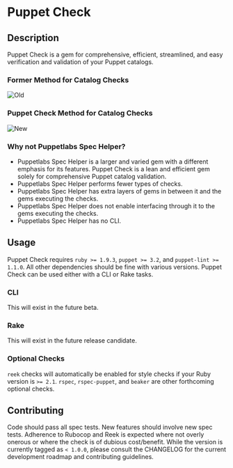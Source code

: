 # Puppet Check

## Description
Puppet Check is a gem for comprehensive, efficient, streamlined, and easy verification and validation of your Puppet catalogs.

### Former Method for Catalog Checks
![Old](https://raw.githubusercontent.com/mschuchard/puppet-check/master/images/puppetcheck_old.png)

### Puppet Check Method for Catalog Checks
![New](https://raw.githubusercontent.com/mschuchard/puppet-check/master/images/puppetcheck_new.png)

### Why not Puppetlabs Spec Helper?
- Puppetlabs Spec Helper is a larger and varied gem with a different emphasis for its features.  Puppet Check is a lean and efficient gem solely for comprehensive Puppet catalog validation.
- Puppetlabs Spec Helper performs fewer types of checks.
- Puppetlabs Spec Helper has extra layers of gems in between it and the gems executing the checks.
- Puppetlabs Spec Helper does not enable interfacing through it to the gems executing the checks.
- Puppetlabs Spec Helper has no CLI.

## Usage
Puppet Check requires `ruby >= 1.9.3`, `puppet >= 3.2`, and `puppet-lint >= 1.1.0`. All other dependencies should be fine with various versions. Puppet Check can be used either with a CLI or Rake tasks.

### CLI
This will exist in the future beta.

### Rake
This will exist in the future release candidate.

### Optional Checks
`reek` checks will automatically be enabled for style checks if your Ruby version is `>= 2.1`. `rspec`, `rspec-puppet`, and `beaker` are other forthcoming optional checks.

## Contributing
Code should pass all spec tests. New features should involve new spec tests. Adherence to Rubocop and Reek is expected where not overly onerous or where the check is of dubious cost/benefit. While the version is currently tagged as `< 1.0.0`, please consult the CHANGELOG for the current development roadmap and contributing guidelines.
